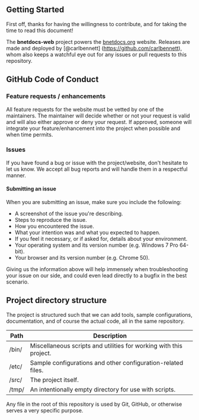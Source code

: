 ## Getting Started
First off, thanks for having the willingness to contribute, and for taking the
time to read this document!

The **bnetdocs-web** project powers the [bnetdocs.org](https://bnetdocs.org)
website. Releases are made and deployed by [@carlbennett]
(https://github.com/carlbennett), whom also keeps a watchful eye out for any
issues or pull requests to this repository.

## GitHub Code of Conduct
### Feature requests / enhancements
All feature requests for the website must be vetted by one of the maintainers.
The maintainer will decide whether or not your request is valid and will also
either approve or deny your request. If approved, someone will integrate your
feature/enhancement into the project when possible and when time permits.

### Issues
If you have found a bug or issue with the project/website, don't hesitate to
let us know. We accept all bug reports and will handle them in a respectful
manner.

#### Submitting an issue
When you are submitting an issue, make sure you include the following:

- A screenshot of the issue you're describing.
- Steps to reproduce the issue.
- How you encountered the issue.
- What your intention was and what you expected to happen.
- If you feel it necessary, or if asked for, details about your environment.
 - Your operating system and its version number (e.g. Windows 7 Pro 64-bit).
 - Your browser and its version number (e.g. Chrome 50).

Giving us the information above will help immensely when troubleshooting your
issue on our side, and could even lead directly to a bugfix in the best
scenario.

## Project directory structure
The project is structured such that we can add tools, sample configurations,
documentation, and of course the actual code, all in the same repository.

| Path  | Description                                                         |
|-------|---------------------------------------------------------------------|
| /bin/ | Miscellaneous scripts and utilities for working with this project.  |
| /etc/ | Sample configurations and other configuration-related files.        |
| /src/ | The project itself.                                                 |
| /tmp/ | An intentionally empty directory for use with scripts.              |

Any file in the root of this repository is used by Git, GitHub, or otherwise
serves a very specific purpose.
